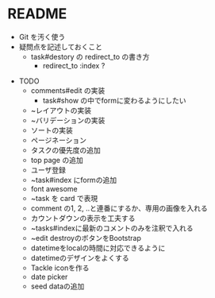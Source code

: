 # README



* Git を汚く使う
* 疑問点を記述しておくこと
  - task#destory の redirect_to の書き方
    - redirect_to :index ?

- TODO
  - comments#edit の実装
    - task#show の中でformに変わるようにしたい
  - ~レイアウトの実装
  - ~バリデーションの実装
  - ソートの実装
  - ページネーション
  - タスクの優先度の追加
  - top page の追加
  - ユーザ登録
  - ~task#index にformの追加
  - font awesome
  - ~task を card で表現
  - comment の1, 2, ..と連番にするか、専用の画像を入れる
  - カウントダウンの表示を工夫する
  - ~tasks#indexに最新のコメントのみを注釈で入れる
  - ~edit destroyのボタンをBootstrap
  - datetimeをlocalの時間に対応できるように
  - datetimeのデザインをよくする
  - Tackle iconを作る
  - date picker
  - seed dataの追加
